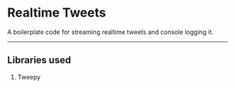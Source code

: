 # Realtime Tweets

A boilerplate code for streaming realtime tweets and console logging it.

---

## Libraries used

1. Tweepy
